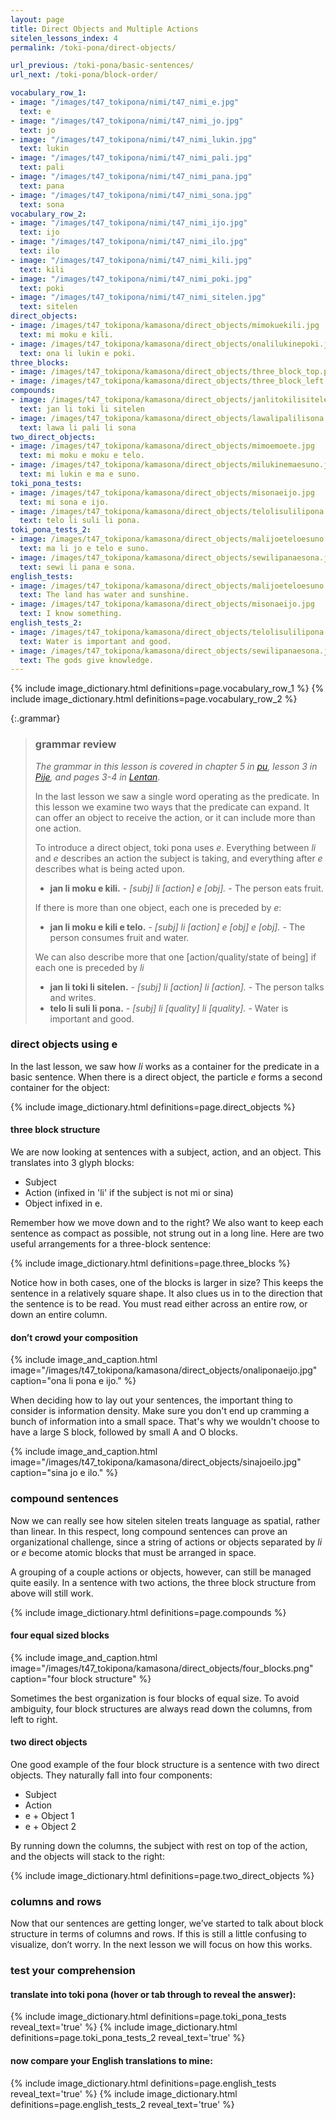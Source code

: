 ```yaml
---
layout: page
title: Direct Objects and Multiple Actions
sitelen_lessons_index: 4
permalink: /toki-pona/direct-objects/

url_previous: /toki-pona/basic-sentences/
url_next: /toki-pona/block-order/

vocabulary_row_1:
- image: "/images/t47_tokipona/nimi/t47_nimi_e.jpg"
  text: e
- image: "/images/t47_tokipona/nimi/t47_nimi_jo.jpg"
  text: jo
- image: "/images/t47_tokipona/nimi/t47_nimi_lukin.jpg"
  text: lukin
- image: "/images/t47_tokipona/nimi/t47_nimi_pali.jpg"
  text: pali
- image: "/images/t47_tokipona/nimi/t47_nimi_pana.jpg"
  text: pana
- image: "/images/t47_tokipona/nimi/t47_nimi_sona.jpg"
  text: sona
vocabulary_row_2:
- image: "/images/t47_tokipona/nimi/t47_nimi_ijo.jpg"
  text: ijo
- image: "/images/t47_tokipona/nimi/t47_nimi_ilo.jpg"
  text: ilo
- image: "/images/t47_tokipona/nimi/t47_nimi_kili.jpg"
  text: kili
- image: "/images/t47_tokipona/nimi/t47_nimi_poki.jpg"
  text: poki
- image: "/images/t47_tokipona/nimi/t47_nimi_sitelen.jpg"
  text: sitelen
direct_objects:
- image: /images/t47_tokipona/kamasona/direct_objects/mimokuekili.jpg
  text: mi moku e kili.
- image: /images/t47_tokipona/kamasona/direct_objects/onalilukinepoki.jpg
  text: ona li lukin e poki.
three_blocks:
- image: /images/t47_tokipona/kamasona/direct_objects/three_block_top.png
- image: /images/t47_tokipona/kamasona/direct_objects/three_block_left.png
compounds:
- image: /images/t47_tokipona/kamasona/direct_objects/janlitokilisitelen.jpg
  text: jan li toki li sitelen
- image: /images/t47_tokipona/kamasona/direct_objects/lawalipalilisona.jpg
  text: lawa li pali li sona
two_direct_objects:
- image: /images/t47_tokipona/kamasona/direct_objects/mimoemoete.jpg
  text: mi moku e moku e telo.
- image: /images/t47_tokipona/kamasona/direct_objects/milukinemaesuno.jpg
  text: mi lukin e ma e suno.
toki_pona_tests:
- image: /images/t47_tokipona/kamasona/direct_objects/misonaeijo.jpg
  text: mi sona e ijo.
- image: /images/t47_tokipona/kamasona/direct_objects/telolisulilipona.jpg
  text: telo li suli li pona.
toki_pona_tests_2:
- image: /images/t47_tokipona/kamasona/direct_objects/malijoeteloesuno.jpg
  text: ma li jo e telo e suno.
- image: /images/t47_tokipona/kamasona/direct_objects/sewilipanaesona.jpg
  text: sewi li pana e sona.
english_tests:
- image: /images/t47_tokipona/kamasona/direct_objects/malijoeteloesuno.jpg
  text: The land has water and sunshine.
- image: /images/t47_tokipona/kamasona/direct_objects/misonaeijo.jpg
  text: I know something.
english_tests_2:
- image: /images/t47_tokipona/kamasona/direct_objects/telolisulilipona.jpg
  text: Water is important and good.
- image: /images/t47_tokipona/kamasona/direct_objects/sewilipanaesona.jpg
  text: The gods give knowledge.
---
```


{% include image_dictionary.html definitions=page.vocabulary_row_1 %}
{% include image_dictionary.html definitions=page.vocabulary_row_2 %}

{:.grammar}
>### grammar review
>_The grammar in this lesson is covered in chapter 5 in [pu](https://www.amazon.com/dp/B012M1RLXS), lesson 3 in [Pije](https://en.wikibooks.org/wiki/Updated_jan_Pije%27s_lessons), and pages 3-4 in [Lentan](https://devurandom.xyz/tokipona/)._
>
>In the last lesson we saw a single word operating as the predicate.  In this lesson we examine two ways that the predicate can expand. It can offer an object to receive the action, or it can include more than one action.
>
>To introduce a direct object, toki pona uses _e_.  Everything between _li_ and _e_ describes an action the subject is taking, and everything after _e_ describes what is being acted upon.
>
>* __jan li moku e kili.__ - _[subj] li [action] e [obj]._ - The person eats fruit.
>
>If there is more than one object, each one is preceded by _e_:
>
>* __jan li moku e kili e telo.__ - _[subj] li [action] e [obj] e [obj]._ - The person consumes fruit and water.
>
>We can also describe more that one [action/quality/state of being] if each one is preceded by _li_
>
>* __jan li toki li sitelen.__ - _[subj] li [action] li [action]._  - The person talks and writes.
>* __telo li suli li pona.__ - _[subj] li [quality] li [quality]._  - Water is important and good.

### direct objects using e

In the last lesson, we saw how _li_ works as a container for the predicate in a basic sentence. When there is a direct object, the particle _e_ forms a second container for the object:

{% include image_dictionary.html definitions=page.direct_objects %}

#### three block structure

We are now looking at sentences with a subject, action, and an object. This translates into 3 glyph blocks:

  * Subject
  * Action (infixed in 'li' if the subject is not mi or sina)
  * Object infixed in e.

Remember how we move down and to the right? We also want to keep each sentence as compact as possible, not strung out in a long line. Here are two useful arrangements for a three-block sentence:

{% include image_dictionary.html definitions=page.three_blocks %}

Notice how in both cases, one of the blocks is larger in size? This keeps the sentence in a relatively square shape. It also clues us in to the direction that the sentence is to be read. You must read either across an entire row, or down an entire column.

#### don’t crowd your composition

{% include image_and_caption.html image="/images/t47_tokipona/kamasona/direct_objects/onaliponaeijo.jpg" caption="ona li pona e ijo." %}

When deciding how to lay out your sentences, the important thing to consider is information density. Make sure you don't end up cramming a bunch of information into a small space. That's why we wouldn't choose to have a large S block, followed by small A and O blocks.

{% include image_and_caption.html image="/images/t47_tokipona/kamasona/direct_objects/sinajoeilo.jpg" caption="sina jo e ilo." %}

### compound sentences

Now we can really see how sitelen sitelen treats language as spatial, rather than linear. In this respect, long compound sentences can prove an organizational challenge, since a string of actions or objects separated by _li_ or _e_ become atomic blocks that must be arranged in space.

A grouping of a couple actions or objects, however, can still be managed quite easily. In a sentence with two actions, the three block structure from above will still work.

{% include image_dictionary.html definitions=page.compounds %}

#### four equal sized blocks

{% include image_and_caption.html image="/images/t47_tokipona/kamasona/direct_objects/four_blocks.png" caption="four block structure" %}

Sometimes the best organization is four blocks of equal size. To avoid ambiguity, four block structures are always read down the columns, from left to right.

#### two direct objects

One good example of the four block structure is a sentence with two direct objects. They naturally fall into four components:

  * Subject
  * Action
  * e + Object 1
  * e + Object 2

By running down the columns, the subject with rest on top of the action, and the objects will stack to the right:

{% include image_dictionary.html definitions=page.two_direct_objects %}

### columns and rows

Now that our sentences are getting longer, we’ve started to talk about block structure in terms of columns and rows.  If this is still a little confusing to visualize, don’t worry.  In the next lesson we will focus on how this works.

### test your comprehension

#### translate into toki pona (hover or tab through to reveal the answer):

{% include image_dictionary.html definitions=page.toki_pona_tests reveal_text='true' %}
{% include image_dictionary.html definitions=page.toki_pona_tests_2 reveal_text='true' %}

#### now compare your English translations to mine:

{% include image_dictionary.html definitions=page.english_tests reveal_text='true' %}
{% include image_dictionary.html definitions=page.english_tests_2 reveal_text='true' %}

